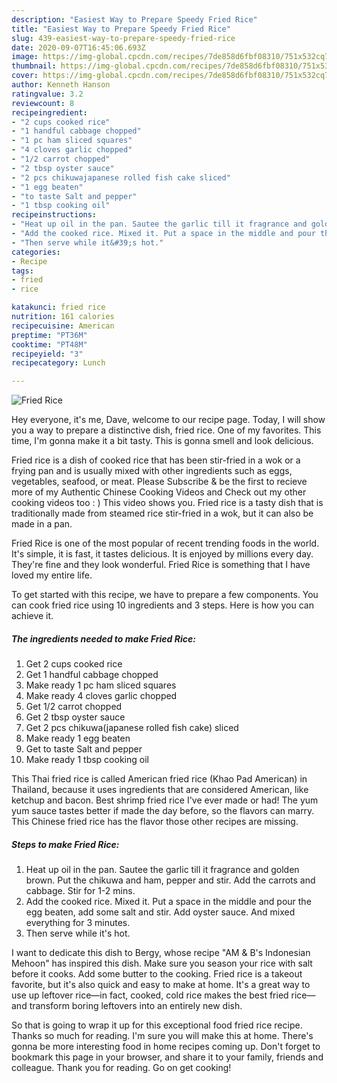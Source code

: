```yaml
---
description: "Easiest Way to Prepare Speedy Fried Rice"
title: "Easiest Way to Prepare Speedy Fried Rice"
slug: 439-easiest-way-to-prepare-speedy-fried-rice
date: 2020-09-07T16:45:06.693Z
image: https://img-global.cpcdn.com/recipes/7de858d6fbf08310/751x532cq70/fried-rice-recipe-main-photo.jpg
thumbnail: https://img-global.cpcdn.com/recipes/7de858d6fbf08310/751x532cq70/fried-rice-recipe-main-photo.jpg
cover: https://img-global.cpcdn.com/recipes/7de858d6fbf08310/751x532cq70/fried-rice-recipe-main-photo.jpg
author: Kenneth Hanson
ratingvalue: 3.2
reviewcount: 8
recipeingredient:
- "2 cups cooked rice"
- "1 handful cabbage chopped"
- "1 pc ham sliced squares"
- "4 cloves garlic chopped"
- "1/2 carrot chopped"
- "2 tbsp oyster sauce"
- "2 pcs chikuwajapanese rolled fish cake sliced"
- "1 egg beaten"
- "to taste Salt and pepper"
- "1 tbsp cooking oil"
recipeinstructions:
- "Heat up oil in the pan. Sautee the garlic till it fragrance and golden brown. Put the chikuwa and ham, pepper and stir. Add the carrots and cabbage. Stir for 1-2 mins."
- "Add the cooked rice. Mixed it. Put a space in the middle and pour the egg beaten, add some salt and stir. Add oyster sauce. And mixed everything for 3 minutes."
- "Then serve while it&#39;s hot."
categories:
- Recipe
tags:
- fried
- rice

katakunci: fried rice 
nutrition: 161 calories
recipecuisine: American
preptime: "PT36M"
cooktime: "PT48M"
recipeyield: "3"
recipecategory: Lunch

---
```



![Fried Rice](https://img-global.cpcdn.com/recipes/7de858d6fbf08310/751x532cq70/fried-rice-recipe-main-photo.jpg)

Hey everyone, it's me, Dave, welcome to our recipe page. Today, I will show you a way to prepare a distinctive dish, fried rice. One of my favorites. This time, I'm gonna make it a bit tasty. This is gonna smell and look delicious.

Fried rice is a dish of cooked rice that has been stir-fried in a wok or a frying pan and is usually mixed with other ingredients such as eggs, vegetables, seafood, or meat. Please Subscribe &amp; be the first to recieve more of my Authentic Chinese Cooking Videos and Check out my other cooking videos too : ) This video shows you. Fried rice is a tasty dish that is traditionally made from steamed rice stir-fried in a wok, but it can also be made in a pan.

Fried Rice is one of the most popular of recent trending foods in the world. It's simple, it is fast, it tastes delicious. It is enjoyed by millions every day. They're fine and they look wonderful. Fried Rice is something that I have loved my entire life.


To get started with this recipe, we have to prepare a few components. You can cook fried rice using 10 ingredients and 3 steps. Here is how you can achieve it.

<!--inarticleads1-->

##### The ingredients needed to make Fried Rice:

1. Get 2 cups cooked rice
1. Get 1 handful cabbage chopped
1. Make ready 1 pc ham sliced squares
1. Make ready 4 cloves garlic chopped
1. Get 1/2 carrot chopped
1. Get 2 tbsp oyster sauce
1. Get 2 pcs chikuwa(japanese rolled fish cake) sliced
1. Make ready 1 egg beaten
1. Get to taste Salt and pepper
1. Make ready 1 tbsp cooking oil


This Thai fried rice is called American fried rice (Khao Pad American) in Thailand, because it uses ingredients that are considered American, like ketchup and bacon. Best shrimp fried rice I&#39;ve ever made or had! The yum yum sauce tastes better if made the day before, so the flavors can marry. This Chinese fried rice has the flavor those other recipes are missing. 

<!--inarticleads2-->

##### Steps to make Fried Rice:

1. Heat up oil in the pan. Sautee the garlic till it fragrance and golden brown. Put the chikuwa and ham, pepper and stir. Add the carrots and cabbage. Stir for 1-2 mins.
1. Add the cooked rice. Mixed it. Put a space in the middle and pour the egg beaten, add some salt and stir. Add oyster sauce. And mixed everything for 3 minutes.
1. Then serve while it&#39;s hot.


I want to dedicate this dish to Bergy, whose recipe &#34;AM &amp; B&#39;s Indonesian Mehoon&#34; has inspired this dish. Make sure you season your rice with salt before it cooks. Add some butter to the cooking. Fried rice is a takeout favorite, but it&#39;s also quick and easy to make at home. It&#39;s a great way to use up leftover rice—in fact, cooked, cold rice makes the best fried rice—and transform boring leftovers into an entirely new dish. 

So that is going to wrap it up for this exceptional food fried rice recipe. Thanks so much for reading. I'm sure you will make this at home. There's gonna be more interesting food in home recipes coming up. Don't forget to bookmark this page in your browser, and share it to your family, friends and colleague. Thank you for reading. Go on get cooking!
